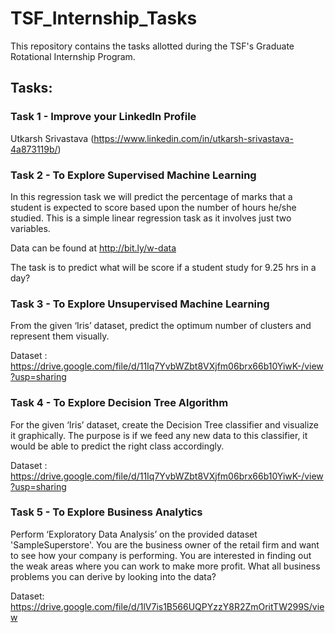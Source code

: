 # TSF_Internship_Tasks
This repository contains the tasks allotted during the TSF's Graduate Rotational Internship Program.

## Tasks:
### Task 1 - Improve your LinkedIn Profile 
Utkarsh Srivastava (https://www.linkedin.com/in/utkarsh-srivastava-4a873119b/)

### Task 2 - To Explore Supervised Machine Learning
In this regression task we will predict the percentage of marks that a student is expected to score based upon the number of hours he/she studied. This is a simple linear regression task as it involves just two variables.

Data can be found at http://bit.ly/w-data

The task is to predict what will be score if a student study for 9.25 hrs in a day?

### Task 3 - To Explore Unsupervised Machine Learning
From the given ‘Iris’ dataset, predict the optimum number of clusters and represent them visually.

Dataset :
https://drive.google.com/file/d/11Iq7YvbWZbt8VXjfm06brx66b10YiwK-/view?usp=sharing

### Task 4 - To Explore Decision Tree Algorithm
For the given ‘Iris’ dataset, create the Decision Tree classifier and visualize it graphically. The purpose is if we feed any new data to this classifier, it would be able to predict the right class accordingly.

Dataset :
https://drive.google.com/file/d/11Iq7YvbWZbt8VXjfm06brx66b10YiwK-/view?usp=sharing

### Task 5 - To Explore Business Analytics
Perform ‘Exploratory Data Analysis’ on the provided dataset 'SampleSuperstore'. You are the business owner of the retail firm and want to see how your company is performing. You are interested in finding out the weak areas where you can work to make more profit.
What all business problems you can derive by looking into the data? 

Dataset:
https://drive.google.com/file/d/1lV7is1B566UQPYzzY8R2ZmOritTW299S/view
